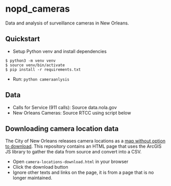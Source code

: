 # nopd_cameras

Data and analysis of surveillance cameras in New Orleans.

## Quickstart

- Setup Python venv and install dependencies
```
$ python3 -m venv venv
$ source venv/bin/activate
$ pip install -r requirements.txt
```
- Run: `python cameraanlysis`

## Data
- Calls for Service (911 calls): Source data.nola.gov
- New Orleans Cameras: Source RTCC using script below

## Downloading camera location data

The City of New Orleans releases camera locations as a [map without option to download](https://nolagis.maps.arcgis.com/apps/webappviewer/index.html?id=47ce86e8b9ec4d119d9eda5659d28a3e). This repository contains an HTML page that uses the ArcGIS JS library to gather the data from source and convert into a CSV.

- Open `camera-locations-download.html` in your browser
- Click the download button
- Ignore other texts and links on the page, it is from a page that is no longer maintained.
